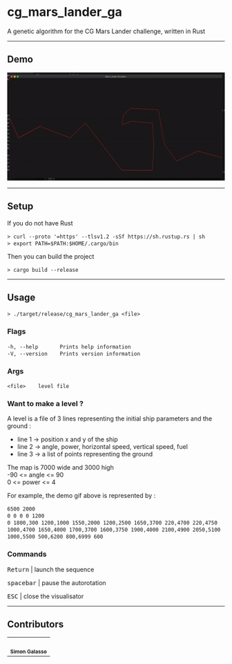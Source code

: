 # cg_mars_lander_ga
A genetic algorithm for the CG Mars Lander challenge, written in Rust<br/>

---
## Demo

<img src="demo.gif" height="250"/>

---
## Setup
If you do not have Rust
```
> curl --proto '=https' --tlsv1.2 -sSf https://sh.rustup.rs | sh
> export PATH=$PATH:$HOME/.cargo/bin
```
Then you can build the project
```
> cargo build --release
```

---
## Usage
```
> ./target/release/cg_mars_lander_ga <file>
```

### Flags
```
-h, --help       Prints help information
-V, --version    Prints version information
```

### Args
```
<file>    level file
```

### Want to make a level ?
A level is a file of 3 lines representing the initial ship parameters and the ground :<br/>
- line 1 -> position x and y of the ship<br/>
- line 2 -> angle, power, horizontal speed, vertical speed, fuel<br/>
- line 3 -> a list of points representing the ground<br/>

The map is 7000 wide and 3000 high<br/>
-90 <= angle <= 90<br/>
0 <= power <= 4<br/>

For example, the demo gif above is represented by :
```
6500 2000
0 0 0 0 1200
0 1800,300 1200,1000 1550,2000 1200,2500 1650,3700 220,4700 220,4750 1000,4700 1650,4000 1700,3700 1600,3750 1900,4000 2100,4900 2050,5100 1000,5500 500,6200 800,6999 600
```

### Commands
<p><kbd>Return</kbd> | launch the sequence</p>
<p><kbd>spacebar</kbd> | pause the autorotation</p>
<p><kbd>ESC</kbd> | close the visualisator</p>

---
## Contributors
<table>
  <tr>
    <td align="center"><a href="https://github.com/sgalasso42"><img src="https://avatars2.githubusercontent.com/u/38636967?v=4" width="100px;" alt=""/><br /><sub><b>Simon Galasso</b></sub></a><br />
  </tr>
</table>
